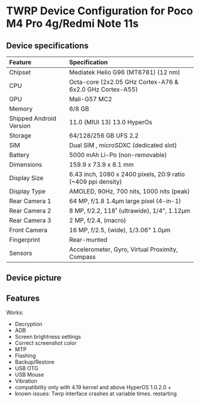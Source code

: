 # TWRP Device Configuration for Poco M4 Pro 4g/Redmi Note 11s

## Device specifications

| Feature                 | Specification                                                   |
| :---------------------- | :---------------------------------------------------------------|
| Chipset                 | Mediatek Helio G96 (MT6781) (12 nm)                             |
| CPU                     | Octa-core (2x2.05 GHz Cortex-A76 & 6x2.0 GHz Cortex-A55)        |
| GPU                     | Mali-G57 MC2                                                    |
| Memory                  | 6/8 GB                                                          |
| Shipped Android Version | 11.0 (MIUI 13)  13.0 HyperOs                                    |
| Storage                 | 64/128/256 GB  UFS 2.2                                          |
| SIM                     | Dual SIM , microSDXC (dedicated slot)                           |
| Battery                 | 5000 mAh Li-Po (non-removable)                                  |
| Dimensions              | 159.9 x 73.9 x 8.1 mm                                           |
| Display Size            | 6.43 inch, 1080 x 2400 pixels, 20:9 ratio (~409 ppi density)    |
| Display Type            | AMOLED, 90Hz, 700 nits, 1000 nits (peak)                        |
| Rear Camera 1           | 64 MP, f/1.8 1.4µm  large pixel (4-in-1)                        |
| Rear Camera 2           | 8 MP, f/2.2, 118˚ (ultrawide), 1/4", 1.12µm                     |
| Rear Camera 3           | 2 MP, f/2.4, (macro)                                            |
| Front Camera            | 16 MP, f/2.5, (wide), 1/3.06" 1.0µm                             |
| Fingerprint             | Rear-munted                                                     |
| Sensors                 | Accelerometer, Gyro, Virtual Proximity, Compass                 |

## Device picture

## Features

Works:

- Decryption
- ADB
- Screen brightness settings
- Correct screenshot color
- MTP
- Flashing
- Backup/Restore
- USB OTG
- USB Mouse
- Vibration
- compatibility only with 4.19 kernel and above
  HyperOS 1.0.2.0 +
- known issues:
  Twrp interface crashes at variable times. restarting


